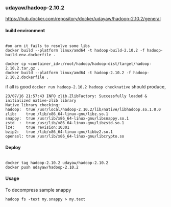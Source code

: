 ### udayaw/hadoop-2.10.2
https://hub.docker.com/repository/docker/udayaw/hadoop-2.10.2/general


#### build environment


```shell

#on arm it fails to resolve some libs
docker build --platform linux/amd64 -t hadoop-build-2.10.2 -f hadoop-build-env.dockerfile .

docker cp <container_id>:/root/hadoop/hadoop-dist/target/hadoop-2.10.2.tar.gz .
docker build --platform linux/amd64 -t hadoop-2.10.2 -f hadoop-2.10.2.dockerfile .

```

if all is good `docker run hadoop-2.10.2 hadoop checknative` should produce,

```23/07/16 21:57:43 INFO bzip2.Bzip2Factory: Successfully loaded & initialized native-bzip2 library system-native
23/07/16 21:57:43 INFO zlib.ZlibFactory: Successfully loaded & initialized native-zlib library
Native library checking:
hadoop:  true /usr/local/hadoop-2.10.2/lib/native/libhadoop.so.1.0.0
zlib:    true /lib/x86_64-linux-gnu/libz.so.1
snappy:  true /usr/lib/x86_64-linux-gnu/libsnappy.so.1
zstd  :  true /usr/lib/x86_64-linux-gnu/libzstd.so.1
lz4:     true revision:10301
bzip2:   true /lib/x86_64-linux-gnu/libbz2.so.1
openssl: true /usr/lib/x86_64-linux-gnu/libcrypto.so
```

#### Deploy

```shell

docker tag hadoop-2.10.2 udayaw/hadoop-2.10.2
docker push udayaw/hadoop-2.10.2

```

#### Usage

To decompress sample snappy
```
hadoop fs -text my.snappy > my.text
```
